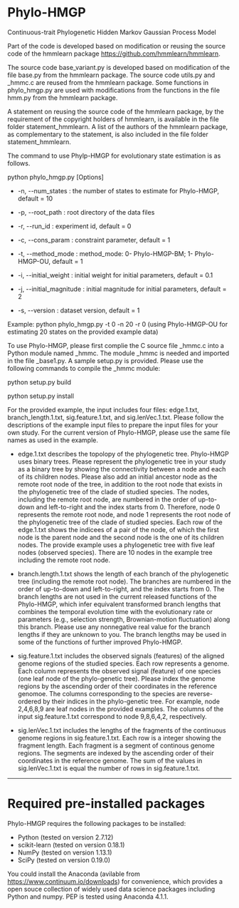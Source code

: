 # Phylo-HMGP
Continuous-trait Phylogenetic Hidden Markov Gaussian Process Model

Part of the code is developed based on modification or reusing the source code of the hmmlearn package https://github.com/hmmlearn/hmmlearn.

The source code base_variant.py is developed based on modification of the file base.py from the hmmlearn package. The source code utils.py and _hmmc.c are reused from the hmmlearn package. Some functions in phylo_hmgp.py are used with modifications from the functions in the file hmm.py from the hmmlearn package. 

A statement on reusing the source code of the hmmlearn package, by the requirement of the copyright holders of hmmlearn, is available in the file folder statement_hmmlearn. A list of the authors of the hmmlearn package, as complementary to the statement, is also included in the file folder statement_hmmlearn.

The command to use Phylp-HMGP for evolutionary state estimation is as follows. 

python phylo_hmgp.py [Options]

- -n, --num_states : the number of states to estimate for Phylo-HMGP, default = 10

- -p, --root_path : root directory of the data files

- -r, --run_id : experiment id, default = 0

- -c, --cons_param : constraint parameter, default = 1

- -t, --method_mode : method_mode: 0- Phylo-HMGP-BM; 1- Phylo-HMGP-OU, default = 1

- -i, --initial_weight : initial weight for initial parameters, default = 0.1

- -j, --initial_magnitude : initial magnitude for initial parameters, default = 2

- -s, --version : dataset version, default = 1

Example: python phylo_hmgp.py -t 0 -n 20 -r 0 (using Phylo-HMGP-OU for estimating 20 states on the provided example data)

To use Phylo-HMGP, please first complie the C source file _hmmc.c into a Python module named _hmmc. The module _hmmc is needed and imported in the file _base1.py. A sample setup.py is provided. Please use the following commands to compile the _hmmc module:

python setup.py build

python setup.py install

For the provided example, the input includes four files: edge.1.txt, branch_length.1.txt, sig.feature.1.txt, and sig.lenVec.1.txt. Please follow the descriptions of the example input files to prepare the input files for your own study. For the current version of Phylo-HMGP, please use the same file names as used in the example.

- edge.1.txt describes the topolopy of the phylogenetic tree. Phylo-HMGP uses binary trees. Please represent the phylogenetic tree in your study as a binary tree by showing the connectivity between a node and each of its children nodes. Please also add an initial ancestor node as the remote root node of the tree, in addition to the root node that exists in the phylogenetic tree of the clade of studied species. The nodes, including the remote root node, are numbered in the order of up-to-down and left-to-right and the index starts from 0. Therefore, node 0 represents the remote root node, and node 1 represents the root node of the phylogenetic tree of the clade of studied species. Each row of the edge.1.txt shows the indicees of a pair of the node, of which the first node is the parent node and the second node is the one of its children nodes. The provide example uses a phylogenetic tree with five leaf nodes (observed species). There are 10 nodes in the example tree including the remote root node.

- branch.length.1.txt shows the length of each branch of the phylogenetic tree (including the remote root node). The branches are numbered in the order of up-to-down and left-to-right, and the index starts from 0. The branch lengths are not used in the current released functions of the Phylo-HMGP, which infer equivalent transformed branch lengths that combines the temporal evolution time with the evolutionary rate or parameters (e.g., selection strength, Brownian-motion fluctuation) along this branch. Please use any nonnegative real value for the branch lengths if they are unknown to you. The branch lengths may be used in some of the functions of further improved Phylo-HMGP. 

- sig.feature.1.txt includes the observed signals (features) of the aligned genome regions of the studied species. Each row represents a genome. Each column represents the observed signal (feature) of one species (one leaf node of the phylo-genetic tree). Please index the genome regions by the ascending order of their coordinates in the reference genomoe. The columns corresponding to the species are reverse-ordered by their indices in the phylo-genetic tree. For example, node 2,4,6,8,9 are leaf nodes in the provided examples. The columns of the input sig.feature.1.txt correspond to node 9,8,6,4,2, respectively.

- sig.lenVec.1.txt includes the lengths of the fragments of the continuous genome regions in sig.feature.1.txt. Each row is a integer showing the fragment length. Each fragment is a segment of continous genome regions. The segments are indexed by the ascending order of their coordinates in the reference genome. The sum of the values in sig.lenVec.1.txt is equal the number of rows in sig.feature.1.txt.


************************************************************************************
# Required pre-installed packages
Phylo-HMGP requires the following packages to be installed:
- Python (tested on version 2.7.12)
- scikit-learn (tested on version 0.18.1)
- NumPy (tested on version 1.13.1)
- SciPy (tested on version 0.19.0)

You could install the Anaconda (avilable from https://www.continuum.io/downloads) for convenience, which provides a open souce collection of widely used data science packages including Python and numpy. PEP is tested using Anaconda 4.1.1.

